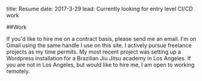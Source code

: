 title: Resume
date: 2017-3-29
lead: Currently looking for entry level CI/CD work

##Work

If you'd like to hire me on a contract basis, please send me an email. I'm on Gmail using the same handle I use on this site. I actively pursue freelance projects as my time permits. My most recent project was setting up a Wordpress installation for a Brazilian Jiu Jitsu academy in Los Angeles. If you are not in Los Angeles, but would like to hire me, I am open to working remotely.

[1]: https://aws.amazon.com/ "Amazon Web Services"
[2]: https://www.nginx.com/resources/wiki/ "High speed webserver"
[3]: https://jenkins.io/ "World's most popular automation server"
[4]: http://flask.pocoo.org/ "microframework for Python"
